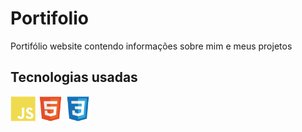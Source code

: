 # Portifolio
Portifólio website contendo informações sobre mim e meus projetos

## Tecnologias usadas

<div>
<img align="center" alt="JavaScript" height="40" width="40" src="https://raw.githubusercontent.com/devicons/devicon/master/icons/javascript/javascript-plain.svg">
<img align="center" alt="HTML" height="40" width="40" src="https://raw.githubusercontent.com/devicons/devicon/master/icons/html5/html5-original.svg">
<img align="center" alt="CSS" height="40" width="40" src="https://raw.githubusercontent.com/devicons/devicon/master/icons/css3/css3-original.svg">
</div>
